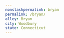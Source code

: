 ```yaml
---
﻿nonslashpermalink: bryan
permalink: /bryan/
alley: Bryan
city: Woodbury
state: Connecticut
---
```

